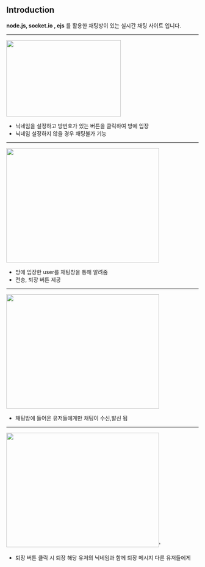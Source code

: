 ## Introduction
**node.js, socket.io , ejs** 를 활용한 채팅방이 있는 실시간 채팅 사이트 입니다.

------
<img src = "https://user-images.githubusercontent.com/56143212/106742438-63ab5b00-6660-11eb-8ea4-5e8f7345aafb.PNG" width ="300" height ="200"></img>
+ 닉네임을 설정하고 방번호가 있는 버튼을 클릭하여 방에 입장
+ 닉네임 설정하지 않을 경우 채팅불가 기능

---
<img src = "https://user-images.githubusercontent.com/56143212/106741149-ab30e780-665e-11eb-96d9-8e4115e2e38c.PNG" width ="400" height ="300"></img>
+ 방에 입장한 user를 채팅창을 통해 알려줌
+ 전송, 퇴장 버튼 제공

---
<img src = "https://user-images.githubusercontent.com/56143212/106741156-acfaab00-665e-11eb-9967-c8582379ad18.PNG" width ="400" height ="300"></img>
+ 채팅방에 들어온 유저들에게만 채팅이 수신,발신 됨

------
<img src = "https://user-images.githubusercontent.com/56143212/106741163-aec46e80-665e-11eb-971e-e266009ed4df.PNG" width ="400" height ="300"></img>'
+ 퇴장 버튼 클릭 시 퇴장 해당 유저의 닉네임과 함께 퇴장 메시지 다른 유저들에게  
